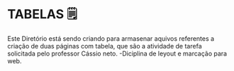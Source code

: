 # TABELAS 🗒️

  Este Diretório está sendo criando para armasenar aquivos referentes a criação de duas páginas com tabela, que são a atividade de tarefa
solicitada pelo professor Cássio neto. -Diciplina de leyout e marcação para web.
